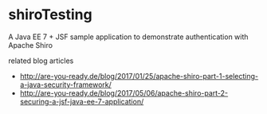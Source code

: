 # shiroTesting
A Java EE 7 + JSF sample application to demonstrate authentication with Apache Shiro

related blog articles 
- http://are-you-ready.de/blog/2017/01/25/apache-shiro-part-1-selecting-a-java-security-framework/
- http://are-you-ready.de/blog/2017/05/06/apache-shiro-part-2-securing-a-jsf-java-ee-7-application/

